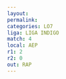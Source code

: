 ```yaml
---
layout: 
permalink: 
categories: LO7
liga: LIGA INDIGO
match: 4
local: AEP
r1: 2
r2: 0
out: RAP
---
```

